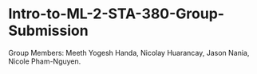 # Intro-to-ML-2-STA-380-Group-Submission
Group Members: Meeth Yogesh Handa, Nicolay Huarancay, Jason Nania, Nicole Pham-Nguyen.
